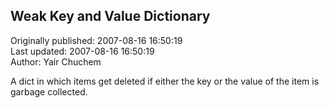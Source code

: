 ## Weak Key and Value Dictionary  
Originally published: 2007-08-16 16:50:19  
Last updated: 2007-08-16 16:50:19  
Author: Yair Chuchem  
  
A dict in which items get deleted if either the key or the value of the item is garbage collected.